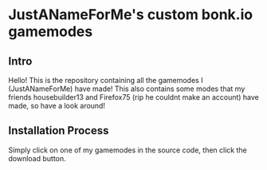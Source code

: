 # JustANameForMe's custom bonk.io gamemodes
   ## Intro
   Hello! This is the repository containing all the gamemodes I (JustANameForMe) have made!
   This also contains some modes that my friends housebuilder13 and Firefox75 (rip he couldnt make an account) have made, so have a look around!
   ## Installation Process
   Simply click on one of my gamemodes in the source code, then click the download button.
